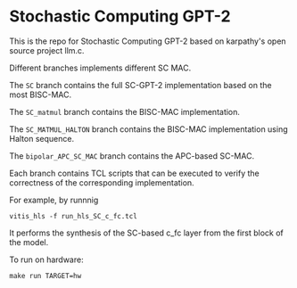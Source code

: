# Stochastic Computing GPT-2

This is the repo for Stochastic Computing GPT-2 based on karpathy's open source project llm.c.

Different branches implements different SC MAC.

The ```SC``` branch contains the full SC-GPT-2 implementation based on the most BISC-MAC.

The ```SC_matmul``` branch contains the BISC-MAC implementation.

The ```SC_MATMUL_HALTON``` branch contains the BISC-MAC implementation using Halton sequence.

The ```bipolar_APC_SC_MAC``` branch contains the APC-based SC-MAC.

Each branch contains TCL scripts that can be executed to verify the correctness of the corresponding implementation.

For example, by runnnig

```vitis_hls -f run_hls_SC_c_fc.tcl```

It performs the synthesis of the SC-based c_fc layer from the first block of the model.

To run on hardware:

```make run TARGET=hw```
